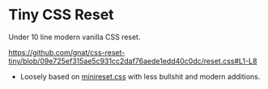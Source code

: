# Tiny CSS Reset 
Under 10 line modern vanilla CSS reset.

https://github.com/gnat/css-reset-tiny/blob/09e725ef315ae5c931cc2daf76aede1edd40c0dc/reset.css#L1-L8

* Loosely based on [minireset.css](https://github.com/jgthms/minireset.css) with less bullshit and modern additions.
